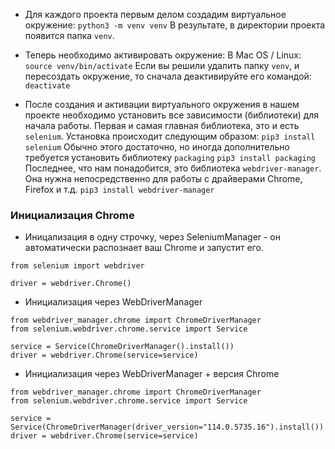 - Для каждого проекта первым делом создадим виртуальное окружение:
```python3 -m venv venv```
В результате, в директории проекта появится папка ```venv```.


- Теперь необходимо активировать окружение: В Mac OS / Linux:
```source venv/bin/activate```
Если вы решили удалить папку ```venv```, и пересоздать окружение, то сначала деактивируйте его командой:
```deactivate```


- После создания и активации виртуального окружения в нашем проекте необходимо установить все зависимости (библиотеки) для начала работы.
Первая и самая главная библиотека, это и есть ```selenium```. Установка происходит следующим образом:
```pip3 install selenium```
Обычно этого достаточно, но иногда дополнительно требуется установить библиотеку ```packaging```
```pip3 install packaging```
Последнее, что нам понадобится, это библиотека ```webdriver-manager```. Она нужна непосредственно для работы с драйверами Chrome, Firefox и т.д.
```pip3 install webdriver-manager```

### Инициализация Chrome
- Иницализация в одну строчку, через SeleniumManager - он автоматически распознает ваш Chrome и запустит его.
```
from selenium import webdriver

driver = webdriver.Chrome()
```

- Инициализация через WebDriverManager
```
from webdriver_manager.chrome import ChromeDriverManager
from selenium.webdriver.chrome.service import Service

service = Service(ChromeDriverManager().install())
driver = webdriver.Chrome(service=service)
```

- Инициализация через WebDriverManager + версия Chrome
```
from webdriver_manager.chrome import ChromeDriverManager
from selenium.webdriver.chrome.service import Service

service = Service(ChromeDriverManager(driver_version="114.0.5735.16").install())
driver = webdriver.Chrome(service=service)
```
